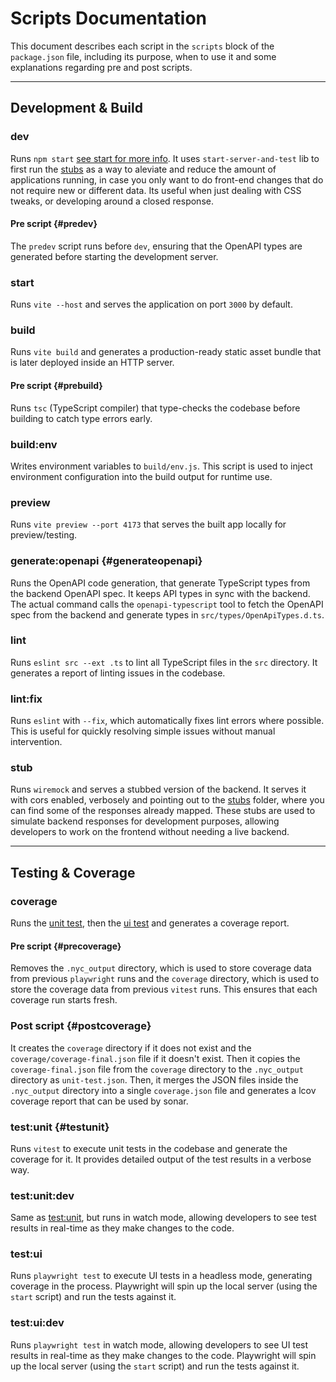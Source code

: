 # Scripts Documentation

This document describes each script in the `scripts` block of the `package.json` file, including its purpose, when to use it and some explanations regarding pre and post scripts.

---

## Development & Build

### dev

Runs `npm start` [see start for more info](#start). It uses `start-server-and-test` lib to first run the [stubs](#stub) as a way to aleviate and reduce the amount of applications running, in case you only want to do front-end changes that do not require new or different data. Its useful when just dealing with CSS tweaks, or developing around a closed response.

#### Pre script {#predev}

The `predev` script runs before `dev`, ensuring that the OpenAPI types are generated before starting the development server.

### start  

Runs `vite --host` and serves the application on port `3000` by default.

### build

Runs `vite build` and generates a production-ready static asset bundle that is later deployed inside an HTTP server.

#### Pre script {#prebuild}

Runs `tsc` (TypeScript compiler) that type-checks the codebase before building to catch type errors early.

### build:env

Writes environment variables to `build/env.js`.  This script is used to inject environment configuration into the build output for runtime use.

### preview

Runs `vite preview --port 4173` that serves the built app locally for preview/testing.

### generate:openapi {#generateopenapi}  

Runs the OpenAPI code generation, that generate TypeScript types from the backend OpenAPI spec. It keeps API types in sync with the backend. The actual command calls the `openapi-typescript` tool to fetch the OpenAPI spec from the backend and generate types in `src/types/OpenApiTypes.d.ts`.

### lint

Runs `eslint src --ext .ts` to lint all TypeScript files in the `src` directory. It generates a report of linting issues in the codebase.

### lint:fix

Runs `eslint` with `--fix`, which automatically fixes lint errors where possible. This is useful for quickly resolving simple issues without manual intervention.

### stub

Runs `wiremock` and serves a stubbed version of the backend. It serves it with cors enabled, verbosely and pointing out to the [stubs](../stub/) folder, where you can find some of the responses already mapped. These stubs are used to simulate backend responses for development purposes, allowing developers to work on the frontend without needing a live backend.

---

## Testing & Coverage

### coverage

Runs the [unit test](#testunit), then the [ui test](#uitest) and generates a coverage report.

#### Pre script {#precoverage}

Removes the `.nyc_output` directory, which is used to store coverage data from previous `playwright` runs and the `coverage` directory, which is used to store the coverage data from previous `vitest` runs. This ensures that each coverage run starts fresh.

### Post script {#postcoverage}

It creates the `coverage` directory if it does not exist and the `coverage/coverage-final.json` file if it doesn't exist. Then it copies the `coverage-final.json` file from the `coverage` directory to the `.nyc_output` directory as `unit-test.json`. Then, it merges the JSON files inside the `.nyc_output` directory into a single `coverage.json` file and generates a lcov coverage report that can be used by sonar.

### test:unit {#testunit}

Runs `vitest` to execute unit tests in the codebase and generate the coverage for it. It provides detailed output of the test results in a verbose way.

### test:unit:dev

Same as [test:unit](#testunit), but runs in watch mode, allowing developers to see test results in real-time as they make changes to the code.

### test:ui

Runs `playwright test` to execute UI tests in a headless mode, generating coverage in the process. Playwright will spin up the local server (using the `start` script) and run the tests against it.

### test:ui:dev

Runs `playwright test` in watch mode, allowing developers to see UI test results in real-time as they make changes to the code. Playwright will spin up the local server (using the `start` script) and run the tests against it.
